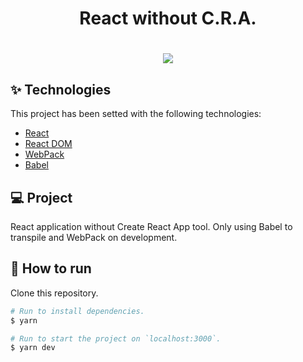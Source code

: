 <h1 align="center">React without C.R.A.</h1>

<h1 align="center"><img src="./img/nocra.png" /></h1>

## ✨ Technologies

This project has been setted with the following technologies:

- [React](https://reactjs.org/)
- [React DOM](https://pt-br.reactjs.org/docs/react-dom.html)
- [WebPack](https://webpack.js.org/)
- [Babel](https://babeljs.io/)

## 💻 Project

React application without Create React App tool. Only using Babel to transpile and WebPack on development.

## 🚀 How to run

Clone this repository.
```bash
# Run to install dependencies.
$ yarn

# Run to start the project on `localhost:3000`.
$ yarn dev
```
